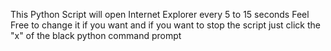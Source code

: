 This Python Script will open Internet Explorer every 5 to 15 seconds 
Feel Free to change it if you want 
and if you want to stop the script just click the "x"  of the  black python command prompt
